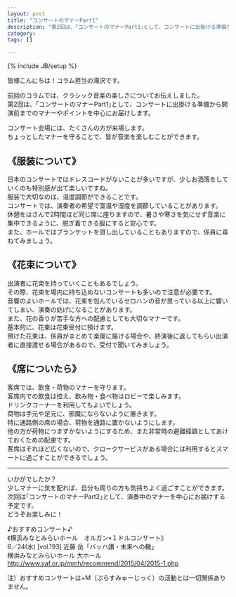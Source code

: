 ```yaml
---
layout: post
title: "コンサートのマナーPart1"
description: "第2回は、｢コンサートのマナーPart1｣として、コンサートに出掛ける準備から開演前までのマナーやポイントを中心にお届けします。 "
category: 
tags: []

---
```

{% include JB/setup %}

皆様こんにちは！コラム担当の滝沢です。  

前回のコラムでは、クラシック音楽の楽しさについてお伝えしました。  
第2回は、｢コンサートのマナーPart1｣として、コンサートに出掛ける準備から開演前までのマナーやポイントを中心にお届けします。  

コンサート会場には、たくさんの方が来場します。  
ちょっとしたマナーを守ることで、皆が音楽を楽しむことができます。  

## 《服装について》
日本のコンサートではドレスコードがないことが多いですが、少しお洒落をしていくのも特別感が出て楽しいですね。  
服装で大切なのは、温度調節ができることです。  
コンサートでは、演奏者の希望で室温や湿度を調節していることがあります。  
休憩をはさんで2時間ほど同じ席に座りますので、暑さや寒さを気にせず音楽に集中できるように、脱ぎ着できる服にすると安心です。  
また、ホールではブランケットを貸し出していることもありますので、係員に尋ねてみましょう。  

## 《花束について》
出演者に花束を持っていくこともあるでしょう。  
その際、花束を場内に持ち込めないコンサートも多いので注意が必要です。  
音響のよいホールでは、花束を包んでいるセロハンの音が思っている以上に響いてしまい、演奏の妨げになることがあります。  
また、花の香りが苦手な方への配慮としても大切なマナーです。  
基本的に、花束は花束受付に預けます。  
預けた花束は、係員がまとめて楽屋に届ける場合や、終演後に返してもらい出演者に直接渡せる場合があるので、受付で聞いてみましょう。  

## 《席についたら》
客席では、飲食・荷物のマナーを守ります。  
客席内での飲食は控え、飲み物・食べ物はロビーで楽しみます。  
ドリンクコーナーを利用してもよいでしょう。  
荷物は手元や足元に、邪魔にならないように置きます。  
特に通路側の席の場合、荷物を通路に置かないようにします。  
他の方が荷物につまずかないようにするため、また非常時の避難経路としてあけておくための配慮です。  
客席はそれほど広くないので、クロークサービスがある場合には利用するとスマートに過ごすことができるでしょう。  

---

いかがでしたか？  
少しマナーに気を配れば、自分も周りの方も気持ちよく過ごすことができます。  
次回は｢コンサートのマナーPart2｣として、演奏中のマナーを中心にお届けする予定です。  
どうぞお楽しみに！  

♪おすすめコンサート♪  
《横浜みなとみらいホール　オルガン•１ドルコンサート》  
6／24(水) [vol.193] 近藤 岳「バッハ讃・未来への轍」  
横浜みなとみらいホール 大ホール  
http://www.yaf.or.jp/mmh/recommend/2015/04/2015-1.php

<span class="inhibit">注）おすすめコンサートは+M（ぷらすみゅーじっく）の活動とは一切関係ありません。</span>